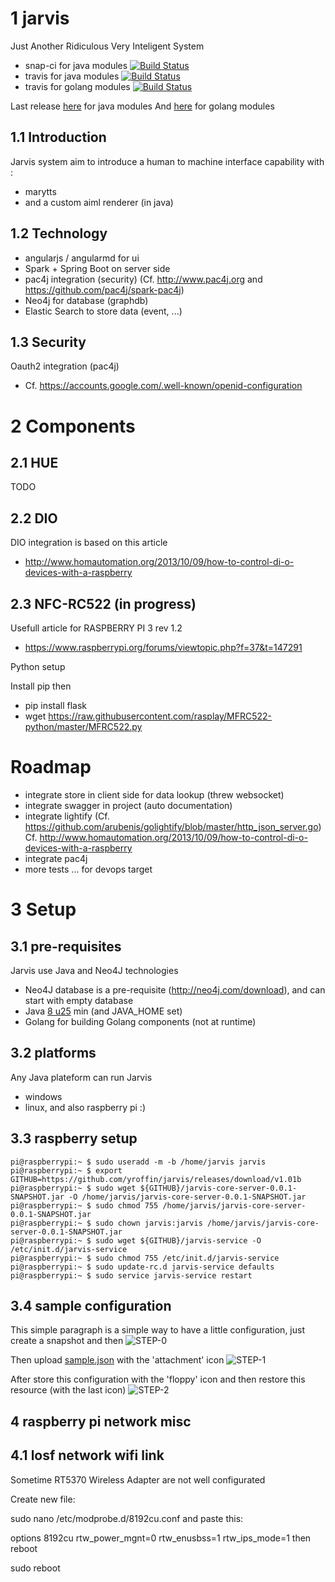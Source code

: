 1 jarvis
========

Just Another Ridiculous Very Inteligent System

- snap-ci for java modules [![Build Status](https://snap-ci.com/yroffin/jarvis/branch/master/build_image)](https://snap-ci.com/yroffin/jarvis/branch/master)
- travis for java modules [![Build Status](https://travis-ci.org/yroffin/jarvis.svg?branch=master)](https://travis-ci.org/yroffin/jarvis)
- travis for golang modules [![Build Status](https://travis-ci.org/yroffin/jarvis-go-ext.svg?branch=master)](https://travis-ci.org/yroffin/jarvis-go-ext)

Last release [here](https://github.com/yroffin/jarvis/releases/latest) for java modules
And [here](https://github.com/yroffin/jarvis-go-ext/releases) for golang modules

1.1 Introduction
----------------

Jarvis system aim to introduce a human to machine interface capability with :
- marytts
- and a custom aiml renderer (in java)

1.2 Technology
--------------

- angularjs / angularmd for ui
- Spark + Spring Boot on server side
- pac4j integration (security) (Cf. http://www.pac4j.org and https://github.com/pac4j/spark-pac4j)
- Neo4j for database (graphdb)
- Elastic Search to store data (event, ...)

1.3 Security
------------

Oauth2 integration (pac4j)
- Cf. https://accounts.google.com/.well-known/openid-configuration

2 Components
============

2.1 HUE
-------
TODO

2.2 DIO
-------
DIO integration is based on this article
- http://www.homautomation.org/2013/10/09/how-to-control-di-o-devices-with-a-raspberry
  

2.3 NFC-RC522 (in progress)
---------------------------
Usefull article for RASPBERRY PI 3 rev 1.2
- https://www.raspberrypi.org/forums/viewtopic.php?f=37&t=147291

Python setup

Install pip then
- pip install flask
- wget https://raw.githubusercontent.com/rasplay/MFRC522-python/master/MFRC522.py

Roadmap
=======

- integrate store in client side for data lookup (threw websocket)
- integrate swagger in project (auto documentation)
- integrate lightify (Cf. https://github.com/arubenis/golightify/blob/master/http_json_server.go)
  Cf. http://www.homautomation.org/2013/10/09/how-to-control-di-o-devices-with-a-raspberry
- integrate pac4j
- more tests ... for devops target

3 Setup
=======

3.1 pre-requisites
------------------

Jarvis use Java and Neo4J technologies
- Neo4J database is a pre-requisite (http://neo4j.com/download), and can start with empty database
- Java [8 u25](https://www.java.com/fr/download) min (and JAVA_HOME set)
- Golang for building Golang components (not at runtime)

3.2 platforms
-------------

Any Java plateform can run Jarvis
- windows
- linux, and also raspberry pi :)

3.3 raspberry setup
-------------------

    pi@raspberrypi:~ $ sudo useradd -m -b /home/jarvis jarvis
    pi@raspberrypi:~ $ export GITHUB=https://github.com/yroffin/jarvis/releases/download/v1.01b
    pi@raspberrypi:~ $ sudo wget ${GITHUB}/jarvis-core-server-0.0.1-SNAPSHOT.jar -O /home/jarvis/jarvis-core-server-0.0.1-SNAPSHOT.jar
    pi@raspberrypi:~ $ sudo chmod 755 /home/jarvis/jarvis-core-server-0.0.1-SNAPSHOT.jar
    pi@raspberrypi:~ $ sudo chown jarvis:jarvis /home/jarvis/jarvis-core-server-0.0.1-SNAPSHOT.jar
    pi@raspberrypi:~ $ sudo wget ${GITHUB}/jarvis-service -O /etc/init.d/jarvis-service
    pi@raspberrypi:~ $ sudo chmod 755 /etc/init.d/jarvis-service
    pi@raspberrypi:~ $ sudo update-rc.d jarvis-service defaults
    pi@raspberrypi:~ $ sudo service jarvis-service restart


3.4 sample configuration
------------------------

This simple paragraph is a simple way to have a little configuration, just create a snapshot and then
![STEP-0](http://yroffin.github.io/jarvis/images/init/step-0.PNG)

Then upload [sample.json](https://snap-ci.com/buildartifacts/green/52740/defaultPipeline/106/install/1/jarvis-core/jarvis-core-server/src/test/resources/sample.json?archived=true) with the 'attachment' icon
![STEP-1](http://yroffin.github.io/jarvis/images/init/step-1.PNG)

After store this configuration with the 'floppy' icon
and then restore this resource (with the last icon)
![STEP-2](http://yroffin.github.io/jarvis/images/init/step-3.PNG)

4 raspberry pi network misc
----------------------------

4.1 losf network wifi link
--------------------------

Sometime RT5370 Wireless Adapter are not well configurated

Create new file:

sudo nano /etc/modprobe.d/8192cu.conf
and paste this:

options 8192cu rtw_power_mgnt=0 rtw_enusbss=1 rtw_ips_mode=1
then reboot

sudo reboot
